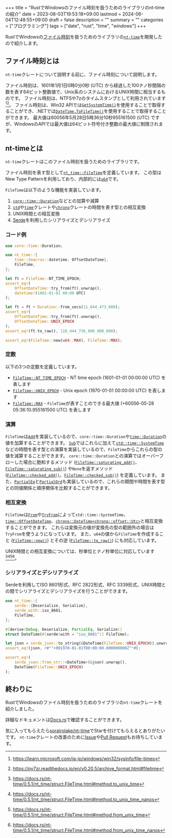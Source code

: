 +++
title = "RustでWindowsのファイル時刻を扱うためのライブラリのnt-timeの紹介"
date = 2023-08-03T19:53:18+09:00
lastmod = 2024-06-04T12:48:55+09:00
draft = false
description = ""
summary = ""
categories = ["プログラミング"]
tags = ["date", "rust", "time", "windows"]
+++

RustでWindowsの[ファイル時刻](https://learn.microsoft.com/ja-jp/windows/win32/sysinfo/file-times)を扱うためのライブラリの[`nt-time`](https://crates.io/crates/nt-time)を開発したので紹介します。

## ファイル時刻とは

`nt-time`クレートについて説明する前に、ファイル時刻について説明します。

ファイル時刻は、1601年1月1日0時0分0秒 (UTC) から経過した100ナノ秒間隔の数を表す64ビット整数値で、Unix系のシステムにおけるUNIX時間に相当するものです。
ファイル時刻は、NTFSや7zのタイムスタンプとして利用されています[^1][^2]。
ファイル時刻は、Win32 APIでは[`GetSystemTime()`](https://learn.microsoft.com/ja-jp/windows/win32/api/sysinfoapi/nf-sysinfoapi-getsystemtime)を使用することで取得することができ、.NETでは[`DateTime.ToFileTime()`](https://learn.microsoft.com/ja-jp/dotnet/api/system.datetime.tofiletime)を使用することで取得することができます。
最大値は60056年5月28日5時36分10秒955161500 (UTC) ですが、WindowsのAPIでは最大値は64ビット符号付き整数の最大値に制限されます。

## nt-timeとは

`nt-time`クレートはこのファイル時刻を扱うためのライブラリです。

ファイル時刻を表す型として[`nt_time::FileTime`](https://docs.rs/nt-time/0.5.1/nt_time/struct.FileTime.html)を定義しています。
この型はNew Type Patternを利用しており、内部的には[`u64`](https://doc.rust-lang.org/core/primitive.u64.html)です。

`FileTime`は以下のような機能を実装しています。

1. [`core::time::Duration`](https://doc.rust-lang.org/core/time/struct.Duration.html)などとの加算や減算
2. [`std`](https://doc.rust-lang.org/std/index.html)や[`time`](https://crates.io/crates/time)クレートや[`chrono`](https://crates.io/crates/chrono)クレートの時間を表す型との相互変換
3. UNIX時間との相互変換
4. [Serde](https://serde.rs/)を利用したシリアライズとデシリアライズ

### コード例

```rs
use core::time::Duration;

use nt_time::{
    time::{macros::datetime, OffsetDateTime},
    FileTime,
};

let ft = FileTime::NT_TIME_EPOCH;
assert_eq!(
    OffsetDateTime::try_from(ft).unwrap(),
    datetime!(1601-01-01 00:00 UTC)
);

let ft = ft + Duration::from_secs(11_644_473_600);
assert_eq!(
    OffsetDateTime::try_from(ft).unwrap(),
    OffsetDateTime::UNIX_EPOCH
);
assert_eq!(ft.to_raw(), 116_444_736_000_000_000);

assert_eq!(FileTime::new(u64::MAX), FileTime::MAX);
```

### 定数

以下の3つの定数を定義しています。

- [`FileTime::NT_TIME_EPOCH`](https://docs.rs/nt-time/0.5.1/nt_time/struct.FileTime.html#associatedconstant.NT_TIME_EPOCH) - NT time epoch (1601-01-01 00:00:00 UTC) を表します
- [`FileTime::UNIX_EPOCH`](https://docs.rs/nt-time/0.5.1/nt_time/struct.FileTime.html#associatedconstant.UNIX_EPOCH) - Unix epoch (1970-01-01 00:00:00 UTC) を表します
- [`FileTime::MAX`](https://docs.rs/nt-time/0.5.1/nt_time/struct.FileTime.html#associatedconstant.MAX) - `FileTime`が表すことのできる最大値 (+60056-05-28 05:36:10.955161500 UTC) を表します

### 演算

`FileTime`は[`Add`](https://doc.rust-lang.org/core/ops/trait.Add.html)を実装しているので、`core::time::Duration`や[`time::Duration`](https://docs.rs/time/0.3.23/time/struct.Duration.html)の値を加算することができます。
[`Sub`](https://doc.rust-lang.org/core/ops/trait.Sub.html)ではこれらに加えて[`std::time::SystemTime`](https://doc.rust-lang.org/std/time/struct.SystemTime.html)などの時間を表す型との演算を実装しているので、`FileTime`からこれらの型の値を減算することができます。
`core::time::Duration`との演算ではオーバーフローした場合に飽和するメソッド ([`FileTime::saturating_add()`](https://docs.rs/nt-time/0.5.1/nt_time/struct.FileTime.html#method.saturating_add)、[`FileTime::saturating_sub()`](https://docs.rs/nt-time/0.5.1/nt_time/struct.FileTime.html#method.saturating_sub)) や`None`を返すメソッド ([`FileTime::checked_add()`](https://docs.rs/nt-time/0.5.1/nt_time/struct.FileTime.html#method.checked_add)、[`FileTime::checked_sub()`](https://docs.rs/nt-time/0.5.1/nt_time/struct.FileTime.html#method.checked_sub)) を定義しています。
また、[`PartialEq`](https://doc.rust-lang.org/core/cmp/trait.PartialEq.html)と[`PartialOrd`](https://doc.rust-lang.org/core/cmp/trait.PartialOrd.html)も実装しているので、これらの期間や時間を表す型との同値関係と順序関係を比較することができます。

### 相互変換

`FileTime`は[`From`](https://doc.rust-lang.org/core/convert/trait.From.html)や[`TryFrom`](https://doc.rust-lang.org/core/convert/trait.TryFrom.html)によって`std::time::SystemTime`、[`time::OffsetDateTime`](https://docs.rs/time/0.3.23/time/struct.OffsetDateTime.html)、[`chrono::DateTime<chrono::offset::Utc>`](https://docs.rs/chrono/0.4.26/chrono/struct.DateTime.html)と相互変換することができます。
これらは変換元の値が変換先の型の範囲外の場合は`TryFrom`を使うようになっています。
また、`u64`の値から`FileTime`を作成すること ([`FileTime::new()`](https://docs.rs/nt-time/0.5.1/nt_time/struct.FileTime.html#method.new)) とその逆 ([`FileTime::to_raw()`](https://docs.rs/nt-time/0.5.1/nt_time/struct.FileTime.html#method.to_raw)) にも対応しています。

UNIX時間との相互変換については、秒単位とナノ秒単位に対応しています[^3][^4][^5][^6]。

### シリアライズとデシリアライズ

Serdeを利用してISO 8601形式、RFC 2822形式、RFC 3339形式、UNIX時間との間でシリアライズとデシリアライズを行うことができます。

```rs
use nt_time::{
    serde::{Deserialize, Serialize},
    serde_with::iso_8601,
    FileTime,
};

#[derive(Debug, Deserialize, PartialEq, Serialize)]
struct DateTime(#[serde(with = "iso_8601")] FileTime);

let json = serde_json::to_string(&DateTime(FileTime::UNIX_EPOCH)).unwrap();
assert_eq!(json, r#""+001970-01-01T00:00:00.000000000Z""#);

assert_eq!(
    serde_json::from_str::<DateTime>(&json).unwrap(),
    DateTime(FileTime::UNIX_EPOCH)
);
```

## 終わりに

RustでWindowsのファイル時刻を扱うためのライブラリの`nt-time`クレートを紹介しました。

詳細なドキュメントは[Docs.rs](https://docs.rs/nt-time)で確認することができます。

気に入ってもらえたら[sorairolake/nt-time](https://github.com/sorairolake/nt-time)でStarを付けてもらえるとありがたいです。
`nt-time`クレートの改善のために[Issue](https://github.com/sorairolake/nt-time/issues)や[Pull Request](https://github.com/sorairolake/nt-time/pulls)もお待ちしています。

[^1]: <https://learn.microsoft.com/ja-jp/windows/win32/sysinfo/file-times>

[^2]: <https://py7zr.readthedocs.io/en/v0.20.5/archive_format.html#filetime>

[^3]: <https://docs.rs/nt-time/0.5.1/nt_time/struct.FileTime.html#method.to_unix_time>

[^4]: <https://docs.rs/nt-time/0.5.1/nt_time/struct.FileTime.html#method.to_unix_time_nanos>

[^5]: <https://docs.rs/nt-time/0.5.1/nt_time/struct.FileTime.html#method.from_unix_time>

[^6]: <https://docs.rs/nt-time/0.5.1/nt_time/struct.FileTime.html#method.from_unix_time_nanos>
